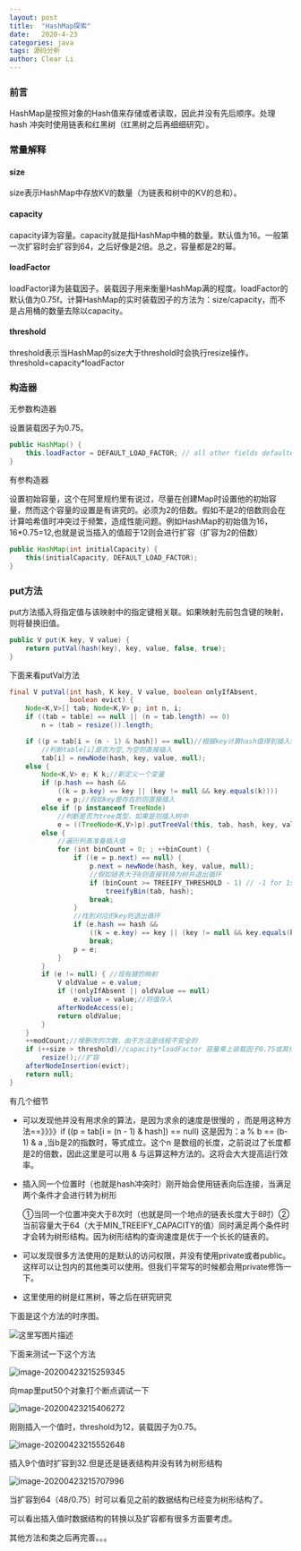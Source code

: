 ```yaml
---
layout: post
title:  "HashMap探索"
date:   2020-4-23
categories: java
tags: 源码分析 
author: Clear Li
---
```








### 前言

HashMap是按照对象的Hash值来存储或者读取，因此并没有先后顺序。处理hash 冲突时使用链表和红黑树（红黑树之后再细细研究）。













### 常量解释

#### size

size表示HashMap中存放KV的数量（为链表和树中的KV的总和）。

#### capacity

capacity译为容量。capacity就是指HashMap中桶的数量。默认值为16。一般第一次扩容时会扩容到64，之后好像是2倍。总之，容量都是2的幂。



#### loadFactor

loadFactor译为装载因子。装载因子用来衡量HashMap满的程度。loadFactor的默认值为0.75f。计算HashMap的实时装载因子的方法为：size/capacity，而不是占用桶的数量去除以capacity。



#### threshold

threshold表示当HashMap的size大于threshold时会执行resize操作。 
threshold=capacity*loadFactor

### 构造器

无参数构造器

设置装载因子为0.75。

```java
public HashMap() {
    this.loadFactor = DEFAULT_LOAD_FACTOR; // all other fields defaulted
}
```

有参构造器

设置初始容量，这个在阿里规约里有说过，尽量在创建Map时设置他的初始容量，然而这个容量的设置是有讲究的。必须为2的倍数。假如不是2的倍数则会在计算哈希值时冲突过于频繁，造成性能问题。例如HashMap的初始值为16，16*0.75=12,也就是说当插入的值超于12则会进行扩容（扩容为2的倍数）

```java
public HashMap(int initialCapacity) {
    this(initialCapacity, DEFAULT_LOAD_FACTOR);
}
```

### put方法

put方法插入将指定值与该映射中的指定键相关联。如果映射先前包含键的映射，则将替换旧值。

```java
public V put(K key, V value) {
    return putVal(hash(key), key, value, false, true);
}
```

下面来看putVal方法

```java
final V putVal(int hash, K key, V value, boolean onlyIfAbsent,
               boolean evict) {
    Node<K,V>[] tab; Node<K,V> p; int n, i;
    if ((tab = table) == null || (n = tab.length) == 0)
        n = (tab = resize()).length;

    if ((p = tab[i = (n - 1) & hash]) == null)//根据key计算hash值得到插入索引的位置i
        //判断table[i]是否为空,为空则直接插入
        tab[i] = newNode(hash, key, value, null);
    else {
        Node<K,V> e; K k;//新定义一个变量
        if (p.hash == hash &&
            ((k = p.key) == key || (key != null && key.equals(k))))
            e = p;//假如key是存在的则直接插入
        else if (p instanceof TreeNode)
            //判断是否为tree类型，如果是则插入树中
            e = ((TreeNode<K,V>)p).putTreeVal(this, tab, hash, key, value);
        else {
            //遍历列表准备插入值
            for (int binCount = 0; ; ++binCount) {
                if ((e = p.next) == null) {
                    p.next = newNode(hash, key, value, null);
                    //假如链表大于8则直接转换为树并退出循环
                    if (binCount >= TREEIFY_THRESHOLD - 1) // -1 for 1st
                        treeifyBin(tab, hash);
                    break;
                }
                //找到对应的key则退出循环
                if (e.hash == hash &&
                    ((k = e.key) == key || (key != null && key.equals(k))))
                    break;
                p = e;
            }
        }
        if (e != null) { //现有键的映射
            V oldValue = e.value;
            if (!onlyIfAbsent || oldValue == null)
                e.value = value;//将值存入
            afterNodeAccess(e);
            return oldValue;
        }
    }
    ++modCount;//增删改的次数，由于方法是线程不安全的
    if (++size > threshold)//capacity*loadFactor 容量乘上装载因子0.75或其他值
        resize();//扩容
    afterNodeInsertion(evict);
    return null;
}
```

有几个细节

- 可以发现他并没有用求余的算法，是因为求余的速度是很慢的 ，而是用这种方法==》》》》if ((p = tab[i = (n - 1) & hash]) == null) 这是因为：a % b == (b-1) & a ,当b是2的指数时，等式成立。这个n 是数组的长度，之前说过了长度都是2的倍数，因此这里是可以用 & 与运算这种方法的。这将会大大提高运行效率。

- 插入同一个位置时（也就是hash冲突时）刚开始会使用链表向后连接，当满足两个条件才会进行转为树形

  ①当同一个位置冲突大于8次时（也就是同一个地点的链表长度大于8时）②当前容量大于64（大于MIN_TREEIFY_CAPACITY的值）同时满足两个条件时才会转为树形结构。因为树形结构的查询速度是优于一个长长的链表的。

- 可以发现很多方法使用的是默认的访问权限，并没有使用private或者public。这样可以让包内的其他类可以使用。但我们平常写的时候都会用private修饰一下。

- 这里使用的树是红黑树，等之后在研究研究

下面是这个方法的时序图。

![这里写图片描述](/img/20180423002750407.png)

下面来测试一下这个方法

![image-20200423215259345](/img/image-20200423215259345.png)

向map里put50个对象打个断点调试一下

![image-20200423215406272](/img/image-20200423215406272.png)

刚刚插入一个值时，threshold为12，装载因子为0.75。

![image-20200423215552648](/img/image-20200423215552648.png)

插入9个值时扩容到32.但是还是链表结构并没有转为树形结构

![image-20200423215707996](/img/image-20200423215707996.png)

当扩容到64（48/0.75）时可以看见之前的数据结构已经变为树形结构了。

可以看出插入值时数据结构的转换以及扩容都有很多方面要考虑。

其他方法和类之后再完善。。。